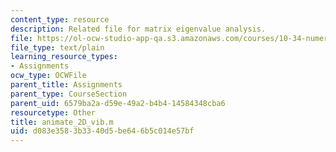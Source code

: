 ```yaml
---
content_type: resource
description: Related file for matrix eigenvalue analysis.
file: https://ol-ocw-studio-app-qa.s3.amazonaws.com/courses/10-34-numerical-methods-applied-to-chemical-engineering-fall-2005/d083e3583b3340d5be646b5c014e57bf_animate_2D_vib.m
file_type: text/plain
learning_resource_types:
- Assignments
ocw_type: OCWFile
parent_title: Assignments
parent_type: CourseSection
parent_uid: 6579ba2a-d59e-49a2-b4b4-14584348cba6
resourcetype: Other
title: animate_2D_vib.m
uid: d083e358-3b33-40d5-be64-6b5c014e57bf
---
```

